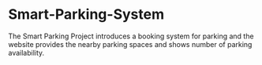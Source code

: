 # Smart-Parking-System
The Smart Parking Project introduces a booking system for parking and  the website provides the nearby parking spaces and shows number of  parking availability.

